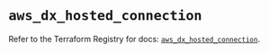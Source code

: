 # `aws_dx_hosted_connection`

Refer to the Terraform Registry for docs: [`aws_dx_hosted_connection`](https://registry.terraform.io/providers/hashicorp/aws/6.0.0/docs/resources/dx_hosted_connection).
